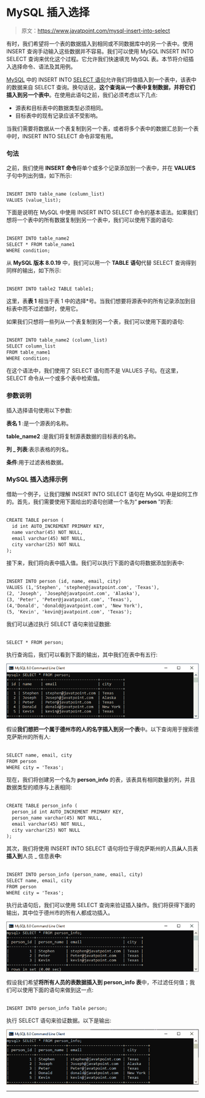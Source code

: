 # MySQL 插入选择

> 原文：<https://www.javatpoint.com/mysql-insert-into-select>

有时，我们希望将一个表的数据插入到相同或不同数据库中的另一个表中。使用 INSERT 查询手动输入这些数据并不容易。我们可以使用 MySQL INSERT INTO SELECT 查询来优化这个过程。它允许我们快速填充 MySQL 表。本节将介绍插入选择命令、语法及其用例。

[MySQL](https://www.javatpoint.com/mysql-tutorial) 中的 INSERT INTO [SELECT 语句](https://www.javatpoint.com/mysql-select)允许我们将值插入到一个表中，该表中的数据来自 SELECT 查询。换句话说，**这个查询从一个表中复制数据，并将它们插入到另一个表中**。在使用此语句之前，我们必须考虑以下几点:

*   源表和目标表中的数据类型必须相同。
*   目标表中的现有记录应该不受影响。

当我们需要将数据从一个表复制到另一个表，或者将多个表中的数据汇总到一个表中时，INSERT INTO SELECT 命令非常有用。

### 句法

之前，我们使用 **INSERT 命令**将单个或多个记录添加到一个表中，并在 **VALUES** 子句中列出列值，如下所示:

```

INSERT INTO table_name (column_list)
VALUES (value_list);

```

下面是说明在 MySQL 中使用 INSERT INTO SELECT 命令的基本语法。如果我们想将一个表中的所有数据复制到另一个表中，我们可以使用下面的语句:

```

INSERT INTO table_name2
SELECT * FROM table_name1
WHERE condition;

```

从 **MySQL 版本 8.0.19** 中，我们可以用一个 **TABLE** **语句**代替 SELECT 查询得到同样的输出，如下所示:

```

INSERT INTO table2 TABLE table1;

```

这里，表**表 1** 相当于表 1 中的选择*号。当我们想要将源表中的所有记录添加到目标表中而不过滤值时，使用它。

如果我们只想将一些列从一个表复制到另一个表，我们可以使用下面的语句:

```

INSERT INTO table_name2 (column_list)
SELECT column_list 
FROM table_name1
WHERE condition;

```

在这个语法中，我们使用了 SELECT 语句而不是 VALUES 子句。在这里，SELECT 命令从一个或多个表中检索值。

### 参数说明

插入选择语句使用以下参数:

**表名 1** :是一个源表的名称。

**table_name2** :是我们将复制源表数据的目标表的名称。

**列 _ 列表**:表示表格的列名。

**条件**:用于过滤表格数据。

### MySQL 插入选择示例

借助一个例子，让我们理解 INSERT INTO SELECT 语句在 MySQL 中是如何工作的。首先，我们需要使用下面给出的语句创建一个名为“ **person** ”的表:

```

CREATE TABLE person (  
  id int AUTO_INCREMENT PRIMARY KEY,  
  name varchar(45) NOT NULL,  
  email varchar(45) NOT NULL,  
  city varchar(25) NOT NULL  
);

```

接下来，我们将向表中插入值。我们可以执行下面的语句将数据添加到表中:

```

INSERT INTO person (id, name, email, city)   
VALUES (1,'Stephen', 'stephen@javatpoint.com', 'Texas'),   
(2, 'Joseph', 'Joseph@javatpoint.com', 'Alaska'),   
(3, 'Peter', 'Peter@javatpoint.com', 'Texas'),
(4,'Donald', 'donald@javatpoint.com', 'New York'),   
(5, 'Kevin', 'kevin@javatpoint.com', 'Texas');  

```

我们可以通过执行 SELECT 语句来验证数据:

```

SELECT * FROM person;  

```

执行查询后，我们可以看到下面的输出，其中我们在表中有五行:

![MySQL INSERT INTO SELECT](img/800f488627703b13c0a2cba1f01a0463.png)

假设**我们想把一个属于德州市的人的名字插入到另一个表**中。以下查询用于搜索德克萨斯州的所有人:

```

SELECT name, email, city
FROM person
WHERE city = 'Texas';

```

现在，我们将创建另一个名为 **person_info** 的表，该表具有相同数量的列，并且数据类型的顺序与上表相同:

```

CREATE TABLE person_info (  
  person_id int AUTO_INCREMENT PRIMARY KEY,  
  person_name varchar(45) NOT NULL,  
  email varchar(45) NOT NULL,  
  city varchar(25) NOT NULL  
);

```

其次，我们将使用 INSERT INTO SELECT 语句将位于得克萨斯州的人员**从**人员表**插入到**人员 _ 信息表**中:**

```

INSERT INTO person_info (person_name, email, city)
SELECT name, email, city
FROM person
WHERE city = 'Texas';

```

执行此语句后，我们可以使用 SELECT 查询来验证插入操作。我们将获得下面的输出，其中位于德州市的所有人都成功插入。

![MySQL INSERT INTO SELECT](img/57157863338bfe0712d181f414f8c826.png)

假设我们希望**将所有人员的表数据插入到 person_info 表**中，不过滤任何值；我们可以使用下面的语句来做到这一点:

```

INSERT INTO person_info Table person;

```

执行 SELECT 语句来验证数据。以下是输出:

![MySQL INSERT INTO SELECT](img/86fbadb9215e3756ce7f85c39ad61da5.png)

* * *